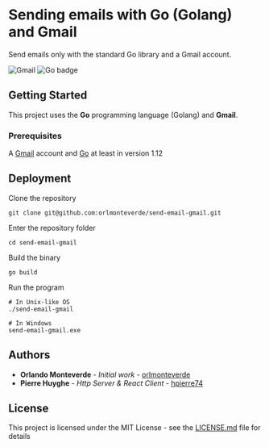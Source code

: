 # Sending emails with Go (Golang) and Gmail

Send emails only with the standard Go library and a Gmail account.

![Gmail](https://img.shields.io/badge/Glottery-Gmail-red.svg?logo=gmail&longCache=true&style=flat) ![Go badge](https://img.shields.io/badge/Glottery-golang-blue.svg?logo=go&longCache=true&style=flat)

## Getting Started

This project uses the **Go** programming language (Golang) and **Gmail**.

### Prerequisites

A [Gmail](https://mail.google.com/) account and [Go](https://golang.org/) at least in version 1.12

## Deployment

Clone the repository

```
git clone git@github.com:orlmonteverde/send-email-gmail.git
```

Enter the repository folder

```
cd send-email-gmail
```

Build the binary

```
go build
```

Run the program

```
# In Unix-like OS
./send-email-gmail

# In Windows
send-email-gmail.exe
```

## Authors

- **Orlando Monteverde** - _Initial work_ - [orlmonteverde](https://github.com/orlmonteverde)
- **Pierre Huyghe** - _Http Server & React Client_ - [hpierre74](https://github.com/hpierre74)

## License

This project is licensed under the MIT License - see the [LICENSE.md](LICENSE.md) file for details

